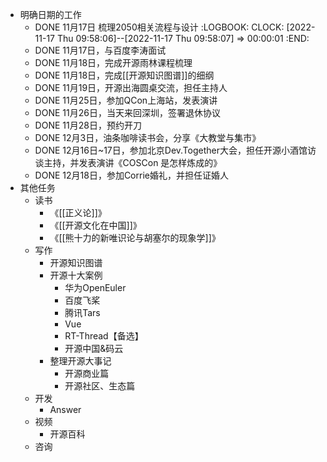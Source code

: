- 明确日期的工作
	- DONE 11月17日 梳理2050相关流程与设计
	  :LOGBOOK:
	  CLOCK: [2022-11-17 Thu 09:58:06]--[2022-11-17 Thu 09:58:07] =>  00:00:01
	  :END:
	- DONE 11月17日，与百度李涛面试
	- DONE 11月18日，完成开源雨林课程梳理
	- DONE 11月18日，完成[[开源知识图谱]]的细纲
	- DONE 11月19日，开源出海圆桌交流，担任主持人
	- DONE 11月25日，参加QCon上海站，发表演讲
	- DONE 11月26日，当天来回深圳，签署退休协议
	- DONE 11月28日，预约开刀
	- DONE 12月3日，油条咖啡读书会，分享《大教堂与集市》
	- DONE 12月16日~17日，参加北京Dev.Together大会，担任开源小酒馆访谈主持，并发表演讲《COSCon 是怎样炼成的》
	- DONE 12月18日，参加Corrie婚礼，并担任证婚人
- 其他任务
	- 读书
		- 《[[正义论]]》
		- 《[[开源文化在中国]]》
		- 《[[熊十力的新唯识论与胡塞尔的现象学]]》
	- 写作
		- 开源知识图谱
		- 开源十大案例
			- 华为OpenEuler
			- 百度飞桨
			- 腾讯Tars
			- Vue
			- RT-Thread【备选】
			- 开源中国&码云
		- 整理开源大事记
			- 开源商业篇
			- 开源社区、生态篇
	- 开发
		- Answer
	- 视频
		- 开源百科
	- 咨询